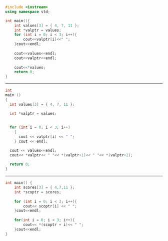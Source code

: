 ```cpp

#include <iostream>
using namespace std;

int main(){
    int values[3] = { 4, 7, 11 };
    int *valptr = values;
    for (int i = 0; i < 3; i++){
        cout<<valptr[i]<<" ";
    }cout<<endl;
    
    cout<<values<<endl;
    cout<<valptr<<endl;
    
    cout<<*values;
    return 0;
}
```
--------------------------------------------------------
```cpp
int
main ()
{
  int values[3] = { 4, 7, 11 };

  int *valptr = values;
  
  
  for (int i = 0; i < 3; i++)
    {
      cout << valptr[i] << " ";
    } cout << endl;

  cout << values<<endl;
  cout<< *valptr<< " "<< *(valptr+1)<< " "<< *(valptr+2);
  
  return 0;
}
```
--------------------------------------------------------

```cpp
int main() {
    int scores[3] = { 4,7,11 };
    int *scoptr = scores;
    
    for (int i = 0; i < 3; i++){
        cout<< scoptr[i] << " ";
    }cout<<endl;
    
    for(int i = 0; i < 3; i++){
        cout<< *(scoptr + i)<< " ";
    }cout<<endl;
}

```
